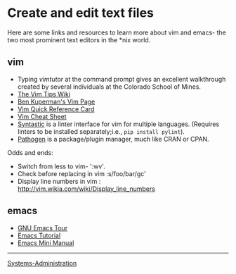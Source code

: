 Create and edit text files
==========================

Here are some links and resources to learn more about vim and emacs- the two most prominent text editors in the \*nix world.



vim
---

-   Typing *vimtutor* at the command prompt gives an excellent walkthrough created by several individuals at the Colorado School of Mines.
-   [The Vim Tips Wiki](http://vim.wikia.com/wiki/Vim_Tips_Wiki)
-   [Ben Kuperman's Vim Page](https://www.cs.oberlin.edu/~kuperman/help/vim/)
-   [Vim Quick Reference Card](http://tnerual.eriogerg.free.fr/vim.html)
-   [Vim Cheat Sheet](http://vimcheatsheet.com/)
-   [Syntastic](https://github.com/vim-syntastic/syntastic) is a linter interface for vim for multiple languages. (Requires linters to be installed separately;i.e., `pip install pylint`).
-   [Pathogen](https://github.com/tpope/vim-pathogen) is a package/plugin manager, much like CRAN or CPAN.

Odds and ends:

-   Switch from less to vim- ':wv'.
-   Check before replacing in vim :s/foo/bar/gc'
-   Display line numbers in vim : <http://vim.wikia.com/wiki/Display_line_numbers>

emacs
-----

-   [GNU Emacs Tour](http://www.gnu.org/software/emacs/tour/)
-   [Emacs Tutorial](http://www2.lib.uchicago.edu/keith/tcl-course/emacs-tutorial.html)
-   [Emacs Mini Manual](http://tuhdo.github.io/emacs-tutor.html)

* * * * *

[Systems-Administration](Systems-Administration)
